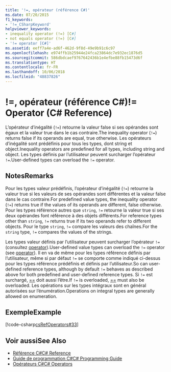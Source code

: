 ```yaml
---
title: '!=, opérateur (référence C#)'
ms.date: 07/20/2015
f1_keywords:
- '!=_CSharpKeyword'
helpviewer_keywords:
- inequality operator (!=) [C#]
- not equals operator (!=) [C#]
- '!= operator [C#]'
ms.assetid: eeff7a4e-ad6f-462d-9f8d-49e9b91c6c97
ms.openlocfilehash: e974ffb1b25944e24fca23864dc7e932ec1876d5
ms.sourcegitcommit: 586dbdcaef9767642436b1e4efbe88fb15473d6f
ms.translationtype: HT
ms.contentlocale: fr-FR
ms.lasthandoff: 10/06/2018
ms.locfileid: "48837826"
---
```

# <a name="-operator-c-reference"></a><span data-ttu-id="bf9c2-102">!=, opérateur (référence C#)</span><span class="sxs-lookup"><span data-stu-id="bf9c2-102">!= Operator (C# Reference)</span></span>
<span data-ttu-id="bf9c2-103">L’opérateur d’inégalité (`!=`) retourne la valeur false si ses opérandes sont égaux et la valeur true dans le cas contraire.</span><span class="sxs-lookup"><span data-stu-id="bf9c2-103">The inequality operator (`!=`) returns false if its operands are equal, true otherwise.</span></span> <span data-ttu-id="bf9c2-104">Les opérateurs d’inégalité sont prédéfinis pour tous les types, dont string et object.</span><span class="sxs-lookup"><span data-stu-id="bf9c2-104">Inequality operators are predefined for all types, including string and object.</span></span> <span data-ttu-id="bf9c2-105">Les types définis par l’utilisateur peuvent surcharger l’opérateur `!=`.</span><span class="sxs-lookup"><span data-stu-id="bf9c2-105">User-defined types can overload the `!=` operator.</span></span>  
  
## <a name="remarks"></a><span data-ttu-id="bf9c2-106">Notes</span><span class="sxs-lookup"><span data-stu-id="bf9c2-106">Remarks</span></span>  
 <span data-ttu-id="bf9c2-107">Pour les types valeur prédéfinis, l’opérateur d’inégalité (`!=`) retourne la valeur true si les valeurs de ses opérandes sont différentes et la valeur false dans le cas contraire.</span><span class="sxs-lookup"><span data-stu-id="bf9c2-107">For predefined value types, the inequality operator (`!=`) returns true if the values of its operands are different, false otherwise.</span></span> <span data-ttu-id="bf9c2-108">Pour les types référence autres que `string`, `!=` retourne la valeur true si ses deux opérandes font référence à des objets différents.</span><span class="sxs-lookup"><span data-stu-id="bf9c2-108">For reference types other than `string`, `!=` returns true if its two operands refer to different objects.</span></span> <span data-ttu-id="bf9c2-109">Pour le type `string`, `!=` compare les valeurs des chaînes.</span><span class="sxs-lookup"><span data-stu-id="bf9c2-109">For the `string` type, `!=` compares the values of the strings.</span></span>  
  
 <span data-ttu-id="bf9c2-110">Les types valeur définis par l’utilisateur peuvent surcharger l’opérateur `!=` (consultez [operator](../../../csharp/language-reference/keywords/operator.md)).</span><span class="sxs-lookup"><span data-stu-id="bf9c2-110">User-defined value types can overload the `!=` operator (see [operator](../../../csharp/language-reference/keywords/operator.md)).</span></span> <span data-ttu-id="bf9c2-111">Il en va de même pour les types référence définis par l’utilisateur, même si par défaut `!=` se comporte comme indiqué ci-dessus pour les types référence prédéfinis et définis par l’utilisateur.</span><span class="sxs-lookup"><span data-stu-id="bf9c2-111">So can user-defined reference types, although by default `!=` behaves as described above for both predefined and user-defined reference types.</span></span> <span data-ttu-id="bf9c2-112">Si `!=` est surchargé, [==](../../../csharp/language-reference/operators/equality-comparison-operator.md) doit aussi l’être.</span><span class="sxs-lookup"><span data-stu-id="bf9c2-112">If `!=` is overloaded, [==](../../../csharp/language-reference/operators/equality-comparison-operator.md) must also be overloaded.</span></span> <span data-ttu-id="bf9c2-113">Les opérations sur les types intégraux sont en général autorisées sur l’énumération.</span><span class="sxs-lookup"><span data-stu-id="bf9c2-113">Operations on integral types are generally allowed on enumeration.</span></span>  
  
## <a name="example"></a><span data-ttu-id="bf9c2-114">Exemple</span><span class="sxs-lookup"><span data-stu-id="bf9c2-114">Example</span></span>  
 [!code-csharp[csRefOperators#33](../../../csharp/language-reference/operators/codesnippet/CSharp/not-equal-operator_1.cs)]  
  
## <a name="see-also"></a><span data-ttu-id="bf9c2-115">Voir aussi</span><span class="sxs-lookup"><span data-stu-id="bf9c2-115">See Also</span></span>

- [<span data-ttu-id="bf9c2-116">Référence C#</span><span class="sxs-lookup"><span data-stu-id="bf9c2-116">C# Reference</span></span>](../../../csharp/language-reference/index.md)  
- [<span data-ttu-id="bf9c2-117">Guide de programmation C#</span><span class="sxs-lookup"><span data-stu-id="bf9c2-117">C# Programming Guide</span></span>](../../../csharp/programming-guide/index.md)  
- [<span data-ttu-id="bf9c2-118">Opérateurs C#</span><span class="sxs-lookup"><span data-stu-id="bf9c2-118">C# Operators</span></span>](../../../csharp/language-reference/operators/index.md)

